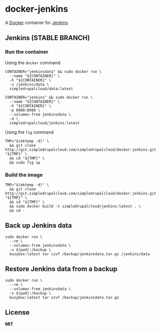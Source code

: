 # docker-jenkins

A [Docker](https://docker.com/) container for [Jenkins](http://jenkins-ci.org/).

## Jenkins (STABLE BRANCH)

### Run the container

Using the `docker` command:

    CONTAINER="jenkinsdata" && sudo docker run \
      --name "${CONTAINER}" \
      -h "${CONTAINER}" \
      -v /jenkins/data \
      simpledrupalcloud/data:latest

    CONTAINER="jenkins" && sudo docker run \
      --name "${CONTAINER}" \
      -h "${CONTAINER}" \
      -p 8080:8080 \
      --volumes-from jenkinsdata \
      -d \
      simpledrupalcloud/jenkins:latest

Using the `fig` command

    TMP="$(mktemp -d)" \
      && git clone http://git.simpledrupalcloud.com/simpledrupalcloud/docker-jenkins.git "${TMP}" \
      && cd "${TMP}" \
      && sudo fig up

### Build the image

    TMP="$(mktemp -d)" \
      && git clone http://git.simpledrupalcloud.com/simpledrupalcloud/docker-jenkins.git "${TMP}" \
      && cd "${TMP}" \
      && sudo docker build -t simpledrupalcloud/jenkins:latest . \
      && cd -

## Back up Jenkins data

    sudo docker run \
      --rm \
      --volumes-from jenkinsdata \
      -v $(pwd):/backup \
      busybox:latest tar czvf /backup/jenkinsdata.tar.gz /jenkins/data

## Restore Jenkins data from a backup

    sudo docker run \
      --rm \
      --volumes-from jenkinsdata \
      -v $(pwd):/backup \
      busybox:latest tar xzvf /backup/jenkinsdata.tar.gz

## License

**MIT**
